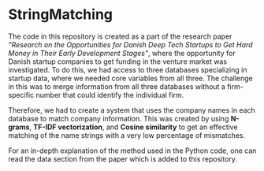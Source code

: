# StringMatching

The code in this repository is created as a part of the research paper *"Research on the Opportunities for Danish Deep Tech Startups to Get Hard Money in Their Early Development Stages"*, where the opportunity for Danish startup companies to get funding in the venture market was investigated. To do this, we had access to three databases specializing in startup data, where we needed core variables from all three. The challenge in this was to merge information from all three databases without a firm-specific number that could identify the individual firm. 

Therefore, we had to create a system that uses the company names in each database to match company information. This was created by using **N-grams**, **TF-IDF vectorization**, and **Cosine similarity** to get an effective matching of the name strings with a very low percentage of mismatches. 

For an in-depth explanation of the method used in the Python code, one can read the data section from the paper which is added to this repository. 
